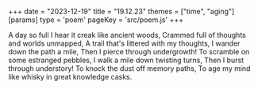 +++
date = "2023-12-19"
title = "19.12.23"
themes = ["time", "aging"]
[params]
  type = 'poem'
  pageKey = 'src/poem.js'
+++

A day so full I hear it creak like ancient woods,
Crammed full of thoughts and worlds unmapped,
A trail that's littered with my thoughts,
I wander down the path a mile,
Then I pierce through undergrowth!
To scramble on some estranged pebbles,
I walk a mile down twisting turns,
Then I burst through understory!
To knock the dust off memory paths,
To age my mind like whisky in great knowledge casks.
